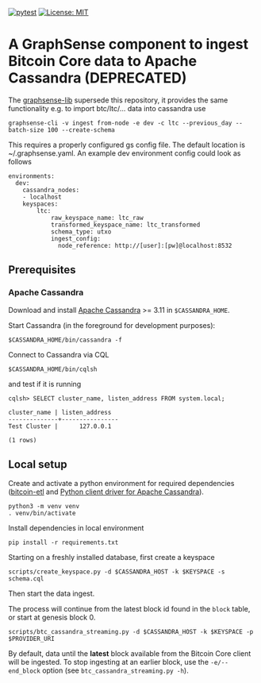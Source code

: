 [![pytest](https://github.com/graphsense/graphsense-bitcoin-etl/actions/workflows/pytest.yml/badge.svg)](https://github.com/graphsense/graphsense-bitcoin-etl/actions/workflows/pytest.yml)
[![License: MIT](https://img.shields.io/badge/License-MIT-yellow.svg)](https://opensource.org/licenses/MIT)

# A GraphSense component to ingest Bitcoin Core data to Apache Cassandra (DEPRECATED)

The [graphsense-lib]( https://github.com/graphsense/graphsense-lib) supersede this repository, it provides the same functionality e.g. to import btc/ltc/... data into cassandra use

    graphsense-cli -v ingest from-node -e dev -c ltc --previous_day --batch-size 100 --create-schema

This requires a properly configured gs config file. The default location is ~/.graphsense.yaml. An example dev environment config could look as follows


    environments:
      dev:
        cassandra_nodes:
        - localhost
        keyspaces:
            ltc:
                raw_keyspace_name: ltc_raw
                transformed_keyspace_name: ltc_transformed
                schema_type: utxo
                ingest_config:
                  node_reference: http://[user]:[pw]@localhost:8532

## Prerequisites

### Apache Cassandra

Download and install [Apache Cassandra][apache-cassandra] >= 3.11
in `$CASSANDRA_HOME`.

Start Cassandra (in the foreground for development purposes):

    $CASSANDRA_HOME/bin/cassandra -f

Connect to Cassandra via CQL

    $CASSANDRA_HOME/bin/cqlsh

and test if it is running

    cqlsh> SELECT cluster_name, listen_address FROM system.local;

    cluster_name | listen_address
    --------------+----------------
    Test Cluster |      127.0.0.1

    (1 rows)

## Local setup

Create and activate a python environment for required dependencies
([bitcoin-etl][bitcoin-etl] and
[Python client driver for Apache Cassandra][python-cassandra]).

    python3 -m venv venv
    . venv/bin/activate

Install dependencies in local environment

    pip install -r requirements.txt

Starting on a freshly installed database, first create a keyspace

    scripts/create_keyspace.py -d $CASSANDRA_HOST -k $KEYSPACE -s schema.cql

Then start the data ingest.  

The process will continue from the latest block id found in the `block` table,
or start at genesis block 0.

    scripts/btc_cassandra_streaming.py -d $CASSANDRA_HOST -k $KEYSPACE -p $PROVIDER_URI 

By default, data until the **latest** block available from the Bitcoin Core
client will be ingested.  To stop ingesting at an earlier block, use the
`-e/--end_block` option (see `btc_cassandra_streaming.py -h`).

[bitcoin-etl]: https://github.com/blockchain-etl/bitcoin-etl
[python-cassandra]: https://github.com/datastax/python-driver
[apache-cassandra]: http://cassandra.apache.org/download
[coindesk]: https://www.coindesk.com/api
[coinmarketcap]: https://coinmarketcap.com
[graphsense-cli]: https://github.com/graphsense/graphsense-lib#exchange-rates
